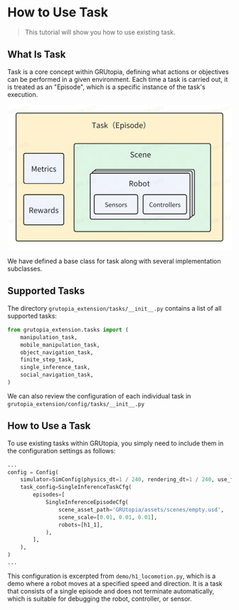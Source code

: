 # How to Use Task

> This tutorial will show you how to use existing task.

## What Is Task

Task is a core concept within GRUtopia, defining what actions or objectives can be performed in a given environment. Each time a task is carried out, it is treated as an "Episode", which is a specific instance of the task's execution.

![img.png](../_static/image/task_illustration.png)

We have defined a base class for task along with several implementation subclasses.

## Supported Tasks

The directory `grutopia_extension/tasks/__init__.py` contains a list of all supported tasks:

```Python
from grutopia_extension.tasks import (
    manipulation_task,
    mobile_manipulation_task,
    object_navigation_task,
    finite_step_task,
    single_inference_task,
    social_navigation_task,
)
```
We can also review the configuration of each individual task in `grutopia_extension/config/tasks/__init__.py`




## How to Use a Task

 To use existing tasks within GRUtopia, you simply need to include them in the configuration settings as follows:

```Python
...
config = Config(
    simulator=SimConfig(physics_dt=1 / 240, rendering_dt=1 / 240, use_fabric=False),
    task_config=SingleInferenceTaskCfg(
        episodes=[
            SingleInferenceEpisodeCfg(
                scene_asset_path='GRUtopia/assets/scenes/empty.usd',
                scene_scale=[0.01, 0.01, 0.01],
                robots=[h1_1],
            ),
        ],
    ),
)
...
```

This configuration is excerpted from `demo/h1_locomotion.py`, which is a demo where a robot moves at a specified speed and direction. It is a task that consists of a single episode and does not terminate automatically, which is suitable for debugging the robot, controller, or sensor.
